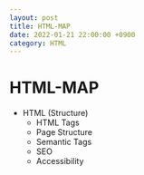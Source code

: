 ```yaml
---
layout: post
title: HTML-MAP
date: 2022-01-21 22:00:00 +0900
category: HTML
---
```


HTML-MAP
===

- HTML (Structure)
	- HTML Tags
	- Page Structure
	- Semantic Tags
	- SEO
	- Accessibility
